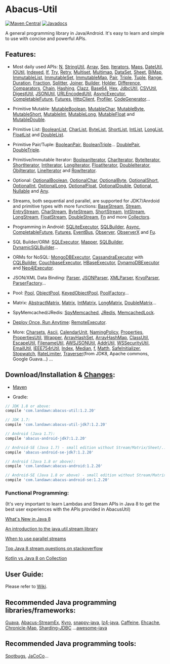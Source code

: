 # Abacus-Util

[![Maven Central](https://img.shields.io/maven-central/v/com.landawn/abacus-util.svg)](https://maven-badges.herokuapp.com/maven-central/com.landawn/abacus-util/)
[![Javadocs](https://www.javadoc.io/badge/com.landawn/abacus-util.svg)](https://www.javadoc.io/doc/com.landawn/abacus-util)

A general programming library in Java/Android. It's easy to learn and simple to use with concise and powerful APIs.

## Features:

* Most daily used APIs: [N](https://cdn.rawgit.com/landawn/AbacusUtil/master/docs/N_view.html), 
[StringUtil](https://cdn.rawgit.com/landawn/AbacusUtil/master/docs/StringUtil_view.html), 
[Array](https://cdn.rawgit.com/landawn/AbacusUtil/master/docs/Array_view.html), 
[Seq](https://cdn.rawgit.com/landawn/AbacusUtil/master/docs/Seq_view.html), 
[Iterators](https://cdn.rawgit.com/landawn/AbacusUtil/master/docs/Iterators_view.html),
[Maps](https://cdn.rawgit.com/landawn/AbacusUtil/master/docs/Maps_view.html), 
[DateUtil](https://cdn.rawgit.com/landawn/AbacusUtil/master/docs/DateUtil_view.html), 
[IOUtil](https://cdn.rawgit.com/landawn/AbacusUtil/master/docs/IOUtil_view.html), 
[Indexed](https://cdn.rawgit.com/landawn/AbacusUtil/master/docs/Indexed_view.html), 
[If](https://cdn.rawgit.com/landawn/AbacusUtil/master/docs/If_view.html), 
[Try](https://cdn.rawgit.com/landawn/AbacusUtil/master/docs/Try_view.html), 
[Retry](https://cdn.rawgit.com/landawn/AbacusUtil/master/docs/Retry_view.html), 
[Multiset](https://cdn.rawgit.com/landawn/AbacusUtil/master/docs/Multiset_view.html), 
[Multimap](https://cdn.rawgit.com/landawn/AbacusUtil/master/docs/Multimap_view.html),
[DataSet](https://cdn.rawgit.com/landawn/AbacusUtil/master/docs/DataSet_view.html), 
[Sheet](https://cdn.rawgit.com/landawn/AbacusUtil/master/docs/Sheet_view.html), 
[BiMap](https://cdn.rawgit.com/landawn/AbacusUtil/master/docs/BiMap_view.html), 
[ImmutableList](https://cdn.rawgit.com/landawn/AbacusUtil/master/docs/ImmutableList_view.html), 
[ImmutableSet](https://cdn.rawgit.com/landawn/AbacusUtil/master/docs/ImmutableSet_view.html), 
[ImmutableMap](https://cdn.rawgit.com/landawn/AbacusUtil/master/docs/ImmutableMap_view.html), 
[Pair](https://cdn.rawgit.com/landawn/AbacusUtil/master/docs/Pair_view.html), 
[Triple](https://cdn.rawgit.com/landawn/AbacusUtil/master/docs/Triple_view.html), 
[Tuple](https://cdn.rawgit.com/landawn/AbacusUtil/master/docs/Tuple_view.html), 
[Range](https://cdn.rawgit.com/landawn/AbacusUtil/master/docs/Range_view.html), 
[Duration](https://cdn.rawgit.com/landawn/AbacusUtil/master/docs/Duration_view.html), 
[Fraction](https://cdn.rawgit.com/landawn/AbacusUtil/master/docs/Fraction_view.html), 
[Splitter](https://cdn.rawgit.com/landawn/AbacusUtil/master/docs/Splitter_view.html), 
[Joiner](https://cdn.rawgit.com/landawn/AbacusUtil/master/docs/Joiner_view.html), 
[Builder](https://cdn.rawgit.com/landawn/AbacusUtil/master/docs/Builder_view.html), 
[Holder](https://cdn.rawgit.com/landawn/AbacusUtil/master/docs/Holder_view.html), 
[Difference](https://cdn.rawgit.com/landawn/AbacusUtil/master/docs/Difference_view.html),
[Comparators](https://cdn.rawgit.com/landawn/AbacusUtil/master/docs/Comparators_view.html),
[Chain](https://cdn.rawgit.com/landawn/AbacusUtil/master/docs/Chain_view.html), 
[Hashing](https://cdn.rawgit.com/landawn/AbacusUtil/master/docs/Hashing_view.html), 
[Clazz](https://cdn.rawgit.com/landawn/AbacusUtil/master/docs/Clazz_view.html), 
[Base64](https://cdn.rawgit.com/landawn/AbacusUtil/master/docs/Base64_view.html), 
[Hex](https://cdn.rawgit.com/landawn/AbacusUtil/master/docs/Hex_view.html), 
[JdbcUtil](https://cdn.rawgit.com/landawn/AbacusUtil/master/docs/JdbcUtil_view.html), 
[CSVUtil](https://cdn.rawgit.com/landawn/AbacusUtil/master/docs/CSVUtil_view.html), 
[DigestUtil](https://cdn.rawgit.com/landawn/AbacusUtil/master/docs/DigestUtil_view.html), 
[JSONUtil](https://cdn.rawgit.com/landawn/AbacusUtil/master/docs/JSONUtil_view.html), 
[URLEncodedUtil](https://cdn.rawgit.com/landawn/AbacusUtil/master/docs/URLEncodedUtil_view.html), 
[AsyncExecutor](https://cdn.rawgit.com/landawn/AbacusUtil/master/docs/AsyncExecutor_view.html), 
[CompletableFuture](https://cdn.rawgit.com/landawn/AbacusUtil/master/docs/CompletableFuture_view.html), 
[Futures](https://cdn.rawgit.com/landawn/AbacusUtil/master/docs/Futures_view.html), 
[HttpClient](https://cdn.rawgit.com/landawn/AbacusUtil/master/docs/HttpClient_view.html), 
[Profiler](https://cdn.rawgit.com/landawn/AbacusUtil/master/docs/Profiler_view.html), 
[CodeGenerator](https://cdn.rawgit.com/landawn/AbacusUtil/master/docs/CodeGenerator_view.html)...

* Primitive Mutable: 
[MutableBoolean](https://cdn.rawgit.com/landawn/AbacusUtil/master/docs/MutableBoolean_view.html), 
[MutableChar](https://cdn.rawgit.com/landawn/AbacusUtil/master/docs/MutableChar_view.html), 
[MutableByte](https://cdn.rawgit.com/landawn/AbacusUtil/master/docs/MutableByte_view.html), 
[MutableShort](https://cdn.rawgit.com/landawn/AbacusUtil/master/docs/MutableShort_view.html), 
[MutableInt](https://cdn.rawgit.com/landawn/AbacusUtil/master/docs/MutableInt_view.html), 
[MutableLong](https://cdn.rawgit.com/landawn/AbacusUtil/master/docs/MutableLong_view.html), 
[MutableFloat](https://cdn.rawgit.com/landawn/AbacusUtil/master/docs/MutableFloat_view.html) and 
[MutableDouble](https://cdn.rawgit.com/landawn/AbacusUtil/master/docs/MutableDouble_view.html).

* Primitive List: 
[BooleanList](https://cdn.rawgit.com/landawn/AbacusUtil/master/docs/BooleanList_view.html), 
[CharList](https://cdn.rawgit.com/landawn/AbacusUtil/master/docs/CharList_view.html), 
[ByteList](https://cdn.rawgit.com/landawn/AbacusUtil/master/docs/ByteList_view.html), 
[ShortList](https://cdn.rawgit.com/landawn/AbacusUtil/master/docs/ShortList_view.html), 
[IntList](https://cdn.rawgit.com/landawn/AbacusUtil/master/docs/IntList_view.html), 
[LongList](https://cdn.rawgit.com/landawn/AbacusUtil/master/docs/LongList_view.html), 
[FloatList](https://cdn.rawgit.com/landawn/AbacusUtil/master/docs/FloatList_view.html) and
[DoubleList](https://cdn.rawgit.com/landawn/AbacusUtil/master/docs/DoubleList_view.html).

* Primitive Pair/Tuple: 
[BooleanPair](https://cdn.rawgit.com/landawn/AbacusUtil/master/docs/BooleanPair_view.html),
[BooleanTriple](https://cdn.rawgit.com/landawn/AbacusUtil/master/docs/BooleanTriple_view.html)... 
[DoublePair](https://cdn.rawgit.com/landawn/AbacusUtil/master/docs/DoublePair_view.html),
[DoubleTriple](https://cdn.rawgit.com/landawn/AbacusUtil/master/docs/DoubleTriple_view.html).

* Primitive/Immutable Iterator: 
[BooleanIterator](https://cdn.rawgit.com/landawn/AbacusUtil/master/docs/BooleanIterator_view.html), 
[CharIterator](https://cdn.rawgit.com/landawn/AbacusUtil/master/docs/CharIterator_view.html), 
[ByteIterator](https://cdn.rawgit.com/landawn/AbacusUtil/master/docs/ByteIterator_view.html), 
[ShortIterator](https://cdn.rawgit.com/landawn/AbacusUtil/master/docs/ShortIterator_view.html), 
[IntIterator](https://cdn.rawgit.com/landawn/AbacusUtil/master/docs/IntIterator_view.html), 
[LongIterator](https://cdn.rawgit.com/landawn/AbacusUtil/master/docs/LongIterator_view.html), 
[FloatIterator](https://cdn.rawgit.com/landawn/AbacusUtil/master/docs/FloatIterator_view.html), 
[DoubleIterator](https://cdn.rawgit.com/landawn/AbacusUtil/master/docs/DoubleIterator_view.html),
[ObjIterator](https://cdn.rawgit.com/landawn/AbacusUtil/master/docs/ObjIterator_view.html), 
[LineIterator](https://cdn.rawgit.com/landawn/AbacusUtil/master/docs/LineIterator_view.html) and 
[RowIterator](https://cdn.rawgit.com/landawn/AbacusUtil/master/docs/RowIterator_view.html).

* Optional: 
[OptionalBoolean](https://cdn.rawgit.com/landawn/AbacusUtil/master/docs/OptionalBoolean_view.html), 
[OptionalChar](https://cdn.rawgit.com/landawn/AbacusUtil/master/docs/OptionalChar_view.html), 
[OptionalByte](https://cdn.rawgit.com/landawn/AbacusUtil/master/docs/OptionalByte_view.html), 
[OptionalShort](https://cdn.rawgit.com/landawn/AbacusUtil/master/docs/OptionalShort_view.html), 
[OptionalInt](https://cdn.rawgit.com/landawn/AbacusUtil/master/docs/OptionalInt_view.html), 
[OptionalLong](https://cdn.rawgit.com/landawn/AbacusUtil/master/docs/OptionalLong_view.html), 
[OptionalFloat](https://cdn.rawgit.com/landawn/AbacusUtil/master/docs/OptionalFloat_view.html), 
[OptionalDouble](https://cdn.rawgit.com/landawn/AbacusUtil/master/docs/OptionalDouble_view.html), 
[Optional](https://cdn.rawgit.com/landawn/AbacusUtil/master/docs/Optional_view.html), 
[Nullable](https://cdn.rawgit.com/landawn/AbacusUtil/master/docs/Nullable_view.html) and 
[Any](https://cdn.rawgit.com/landawn/AbacusUtil/master/docs/Any_view.html).

* Streams, both sequential and parallel, are supported for JDK7/Anrdoid and primitive types with more functions: 
[BaseStream](https://cdn.rawgit.com/landawn/AbacusUtil/master/docs/BaseStream_view.html), 
[Stream](https://cdn.rawgit.com/landawn/AbacusUtil/master/docs/Stream_view.html), 
[EntryStream](https://cdn.rawgit.com/landawn/AbacusUtil/master/docs/EntryStream_view.html), 
[CharStream](https://cdn.rawgit.com/landawn/AbacusUtil/master/docs/CharStream_view.html), 
[ByteStream](https://cdn.rawgit.com/landawn/AbacusUtil/master/docs/ByteStream_view.html), 
[ShortStream](https://cdn.rawgit.com/landawn/AbacusUtil/master/docs/ShortStream_view.html), 
[IntStream](https://cdn.rawgit.com/landawn/AbacusUtil/master/docs/IntStream_view.html), 
[LongStream](https://cdn.rawgit.com/landawn/AbacusUtil/master/docs/LongStream_view.html), 
[FloatStream](https://cdn.rawgit.com/landawn/AbacusUtil/master/docs/FloatStream_view.html), 
[DoubleStream](https://cdn.rawgit.com/landawn/AbacusUtil/master/docs/DoubleStream_view.html), 
[Fn](https://cdn.rawgit.com/landawn/AbacusUtil/master/docs/Fn_view.html) and more 
[Collectors](https://cdn.rawgit.com/landawn/AbacusUtil/master/docs/Collectors_view.html).

* Programming in Android: 
[SQLiteExecutor](https://cdn.rawgit.com/landawn/AbacusUtil/master/docs/SQLiteExecutor_view.html), 
[SQLBuilder](https://cdn.rawgit.com/landawn/AbacusUtil/master/docs/SQLBuilder_view.html), 
[Async](https://cdn.rawgit.com/landawn/AbacusUtil/master/docs/Async_Android_view.html), 
[CompletableFuture](https://cdn.rawgit.com/landawn/AbacusUtil/master/docs/CompletableFuture_Android_view.html), 
[Futures](https://cdn.rawgit.com/landawn/AbacusUtil/master/docs/Futures_Android_view.html), 
[EventBus](https://cdn.rawgit.com/landawn/AbacusUtil/master/docs/EventBus_view.html), 
[Observer](https://cdn.rawgit.com/landawn/AbacusUtil/master/docs/Observer_view.html), 
[ObserverX](https://cdn.rawgit.com/landawn/AbacusUtil/master/docs/ObserverX_view.html) and 
[Fu](https://cdn.rawgit.com/landawn/AbacusUtil/master/docs/Fu_view.html).

* SQL Builder/ORM: 
[SQLExecutor](https://cdn.rawgit.com/landawn/AbacusUtil/master/docs/SQLExecutor_view.html), 
[Mapper](https://cdn.rawgit.com/landawn/AbacusUtil/master/docs/Mapper_view.html), 
[SQLBuilder](https://cdn.rawgit.com/landawn/AbacusUtil/master/docs/SQLBuilder_view.html), 
[DynamicSQLBuilder](https://static.javadoc.io/com.landawn/abacus-util/1.2.20/com/landawn/abacus/util/DynamicSQLBuilder.html)...

* ORMs for NoSQL: 
[MongoDBExecutor](https://cdn.rawgit.com/landawn/AbacusUtil/master/docs/MongoDBExecutor_view.html), 
[CassandraExecutor](https://cdn.rawgit.com/landawn/AbacusUtil/master/docs/CassandraExecutor_view.html) with [CQLBuilder](https://cdn.rawgit.com/landawn/AbacusUtil/master/docs/CQLBuilder_view.html), 
[CouchbaseExecutor](https://cdn.rawgit.com/landawn/AbacusUtil/master/docs/CouchbaseExecutor_view.html), 
[HBaseExecutor](https://cdn.rawgit.com/landawn/AbacusUtil/master/docs/HBaseExecutor_view.html), 
[DynamoDBExecutor](https://cdn.rawgit.com/landawn/AbacusUtil/master/docs/DynamoDBExecutor_view.html) and 
[Neo4jExecutor](https://cdn.rawgit.com/landawn/AbacusUtil/master/docs/Neo4jExecutor_view.html).

* JSON/XML Data Binding: 
[Parser](https://cdn.rawgit.com/landawn/AbacusUtil/master/docs/Parser_view.html), 
[JSONParser](https://cdn.rawgit.com/landawn/AbacusUtil/master/docs/JSONParser_view.html), 
[XMLParser](https://cdn.rawgit.com/landawn/AbacusUtil/master/docs/XMLParser_view.html), 
[KryoParser](https://cdn.rawgit.com/landawn/AbacusUtil/master/docs/KryoParser_view.html), 
[ParserFactory](https://cdn.rawgit.com/landawn/AbacusUtil/master/docs/ParserFactory_view.html)...

* Pool: 
[Pool](https://cdn.rawgit.com/landawn/AbacusUtil/master/docs/Pool_view.html), 
[ObjectPool](https://cdn.rawgit.com/landawn/AbacusUtil/master/docs/ObjectPool_view.html), 
[KeyedObjectPool](https://cdn.rawgit.com/landawn/AbacusUtil/master/docs/KeyedObjectPool_view.html), 
[PoolFactory](https://cdn.rawgit.com/landawn/AbacusUtil/master/docs/PoolFactory_view.html)...

* Matrix: 
[AbstractMatrix](https://cdn.rawgit.com/landawn/AbacusUtil/master/docs/AbstractMatrix_view.html), 
[Matrix](https://cdn.rawgit.com/landawn/AbacusUtil/master/docs/Matrix_view.html), 
[IntMatrix](https://cdn.rawgit.com/landawn/AbacusUtil/master/docs/IntMatrix_view.html), 
[LongMatrix](https://cdn.rawgit.com/landawn/AbacusUtil/master/docs/LongMatrix_view.html), 
[DoubleMatrix](https://cdn.rawgit.com/landawn/AbacusUtil/master/docs/DoubleMatrix_view.html)...

* SpyMemcached/JRedis: 
[SpyMemcached](https://cdn.rawgit.com/landawn/AbacusUtil/master/docs/SpyMemcached_view.html),
[JRedis](https://cdn.rawgit.com/landawn/AbacusUtil/master/docs/JRedis_view.html), 
[MemcachedLock](https://cdn.rawgit.com/landawn/AbacusUtil/master/docs/MemcachedLock_view.html).

* [Deploy Once, Run Anytime](https://github.com/landawn/AbacusUtil/wiki/Deploy-Once,-Run-Anytime):
[RemoteExecutor](https://cdn.rawgit.com/landawn/AbacusUtil/master/docs/RemoteExecutor_view.html).

* More: 
[Charsets](https://static.javadoc.io/com.landawn/abacus-util/1.2.20/com/landawn/abacus/util/Charsets.html),
[Ascii](https://static.javadoc.io/com.landawn/abacus-util/1.2.20/com/landawn/abacus/util/Ascii.html),
[CalendarUnit](https://static.javadoc.io/com.landawn/abacus-util/1.2.20/com/landawn/abacus/util/CalendarUnit.html),
[NamingPolicy](https://static.javadoc.io/com.landawn/abacus-util/1.2.20/com/landawn/abacus/util/NamingPolicy.html), 
[Properties](https://static.javadoc.io/com.landawn/abacus-util/1.2.20/com/landawn/abacus/util/Properties.html),
[PropertiesUtil](https://static.javadoc.io/com.landawn/abacus-util/1.2.20/com/landawn/abacus/util/PropertiesUtil.html),
[Wrapper](https://static.javadoc.io/com.landawn/abacus-util/1.2.20/com/landawn/abacus/util/Wrapper.html),
[ArrayHashSet](https://static.javadoc.io/com.landawn/abacus-util/1.2.20/com/landawn/abacus/util/ArrayHashSet.html),
[ArrayHashMap](https://static.javadoc.io/com.landawn/abacus-util/1.2.20/com/landawn/abacus/util/ArrayHashMap.html),
[ClassUtil](https://static.javadoc.io/com.landawn/abacus-util/1.2.20/com/landawn/abacus/util/ClassUtil.html),
[EscapeUtil](https://static.javadoc.io/com.landawn/abacus-util/1.2.20/com/landawn/abacus/util/EscapeUtil.html),
[FilenameUtil](https://static.javadoc.io/com.landawn/abacus-util/1.2.20/com/landawn/abacus/util/FilenameUtil.html),
[AWSJSONUtil](https://static.javadoc.io/com.landawn/abacus-util/1.2.20/com/landawn/abacus/util/AWSJSONUtil.html),
[AddrUtil](https://static.javadoc.io/com.landawn/abacus-util/1.2.20/com/landawn/abacus/util/AddrUtil.html),
[WSSecurityUtil](https://static.javadoc.io/com.landawn/abacus-util/1.2.20/com/landawn/abacus/util/WSSecurityUtil.html),
[EmailUtil](https://static.javadoc.io/com.landawn/abacus-util/1.2.20/com/landawn/abacus/util/EmailUtil.html),
[IEEE754rUtil](https://static.javadoc.io/com.landawn/abacus-util/1.2.20/com/landawn/abacus/util/IEEE754rUtil.html),
[Index](https://static.javadoc.io/com.landawn/abacus-util/1.2.20/com/landawn/abacus/util/Index.html),
[Median](https://static.javadoc.io/com.landawn/abacus-util/1.2.20/com/landawn/abacus/util/Median.html),
[f](https://static.javadoc.io/com.landawn/abacus-util/1.2.20/com/landawn/abacus/util/f.html),
[Matth](https://static.javadoc.io/com.landawn/abacus-util/1.2.20/com/landawn/abacus/util/Matth.html), 
[SafeInitializer](https://static.javadoc.io/com.landawn/abacus-util/1.2.20/com/landawn/abacus/util/SafeInitializer.html),
[Stopwatch](https://static.javadoc.io/com.landawn/abacus-util/1.2.20/com/landawn/abacus/util/Stopwatch.html),
[RateLimiter](https://static.javadoc.io/com.landawn/abacus-util/1.2.20/com/landawn/abacus/util/RateLimiter.html),
[Traverser](https://static.javadoc.io/com.landawn/abacus-util/1.2.20/com/landawn/abacus/util/Traverser.html)(from JDK8, Apache commons, Google Guava...) ...


## Download/Installation & [Changes](https://github.com/landawn/AbacusUtil/blob/master/CHANGES.md):

* [Maven](http://search.maven.org/#search%7Cga%7C1%7Cg%3A%22com.landawn%22)

* Gradle:
```gradle
// JDK 1.8 or above:
compile 'com.landawn:abacus-util:1.2.20'

// JDK 1.7:
compile 'com.landawn:abacus-util-jdk7:1.2.20'

// Android (Java 1.7):
compile 'abacus-android-jdk7:1.2.20'

// Android-SE (Java 1.7) - small edition without Stream/Matrix/Sheet/...:
compile 'abacus-android-se-jdk7:1.2.20'

// Android (Java 1.8 or above):
compile 'com.landawn:abacus-android:1.2.20'

// Android-SE (Java 1.8 or above) - small edition without Stream/Matrix/Sheet/...:
compile 'com.landawn:abacus-android-se:1.2.20'
```
### Functional Programming:
(It's very important to learn Lambdas and Stream APIs in Java 8 to get the best user experiences with the APIs provided in AbacusUtil)

[What's New in Java 8](https://leanpub.com/whatsnewinjava8/read)

[An introduction to the java.util.stream library](https://www.ibm.com/developerworks/library/j-java-streams-1-brian-goetz/index.html)

[When to use parallel streams](http://gee.cs.oswego.edu/dl/html/StreamParallelGuidance.html)

[Top Java 8 stream questions on stackoverflow](./Top_java_8_stream_questions_so.md)

[Kotlin vs Java 8 on Collection](./Java_Kotlin.md)


## User Guide:
Please refer to [Wiki](https://github.com/landawn/AbacusUtil/wiki).

## Recommended Java programming libraries/frameworks:
[Guava](https://github.com/google/guava), [Abacus-StreamEx](https://github.com/landawn/streamex), [Kyro](https://github.com/EsotericSoftware/kryo), [snappy-java](https://github.com/xerial/snappy-java), [lz4-java](https://github.com/lz4/lz4-java), [Caffeine](https://github.com/ben-manes/caffeine), [Ehcache](http://www.ehcache.org/), [Chronicle-Map](https://github.com/OpenHFT/Chronicle-Map), [Sharding-JDBC](http://shardingjdbc.io/) ...[awesome-java](https://github.com/akullpp/awesome-java)

## Recommended Java programming tools:
[Spotbugs](https://github.com/spotbugs/spotbugs), [JaCoCo](https://www.eclemma.org/jacoco/)...
